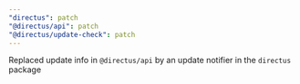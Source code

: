 ```yaml
---
"directus": patch
"@directus/api": patch
"@directus/update-check": patch
---
```


Replaced update info in `@directus/api` by an update notifier in the `directus` package
